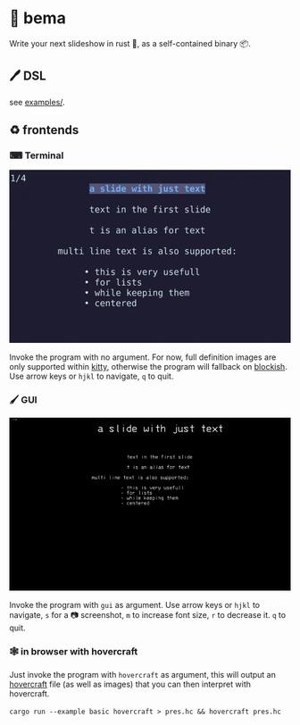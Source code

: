 # 🎤 bema 

Write your next slideshow in rust 🦀, as a self-contained binary 📦.

## 🖊  DSL

see [examples/](examples).

## ♻ frontends

### ⌨ Terminal

![demo](https://raw.githubusercontent.com/yazgoo/bema/gh-pages/screenshot.gif)

Invoke the program with no argument.
For now, full definition images are only supported within [kitty](https://sw.kovidgoyal.net/kitty/),
otherwise the program will fallback on [blockish](https://github.com/yazgoo/blockish/).
Use arrow keys or `hjkl` to navigate,
`q` to quit.

### 🖌  GUI

![demo](https://raw.githubusercontent.com/yazgoo/bema/gh-pages/screenshot_gui.gif)

Invoke the program with `gui` as argument.
Use arrow keys or `hjkl` to navigate,
`s` for a 📷 screenshot,
`m` to increase font size, `r` to decrease it.
`q` to quit.

### 🕸  in browser with hovercraft

Just invoke the program with `hovercraft` as argument,
this will output an [hovercraft](https://hovercraft.readthedocs.io) file (as well as images) that you
can then interpret with hovercraft.

`cargo run --example basic hovercraft > pres.hc && hovercraft pres.hc`
